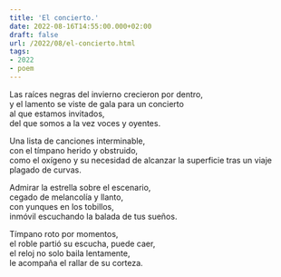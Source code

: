 ```yaml
---
title: 'El concierto.'
date: 2022-08-16T14:55:00.000+02:00
draft: false
url: /2022/08/el-concierto.html
tags: 
- 2022
- poem
---
```


Las raíces negras del invierno crecieron por dentro,  
y el lamento se viste de gala para un concierto  
al que estamos invitados,  
del que somos a la vez voces y oyentes.  

Una lista de canciones interminable,  
con el tímpano herido y obstruido,  
como el oxígeno y su necesidad de alcanzar la superficie tras un viaje plagado de curvas.  

Admirar la estrella sobre el escenario,  
cegado de melancolía y llanto,  
con yunques en los tobillos,  
inmóvil escuchando la balada de tus sueños.  

Tímpano roto por momentos,  
el roble partió su escucha, puede caer,  
el reloj no solo baila lentamente,  
le acompaña el rallar de su corteza.  